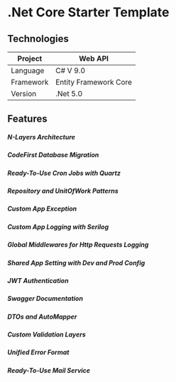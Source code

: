 # .Net Core Starter Template


## Technologies
Project  | Web API
------------- | -------------
Language  | C#  V 9.0 
Framework  | Entity Framework Core 
Version  | .Net 5.0

## Features
##### N-Layers Architecture
##### CodeFirst Database Migration
##### Ready-To-Use Cron Jobs with Quartz
##### Repository  and UnitOfWork Patterns
##### Custom App Exception
##### Custom App Logging with Serilog
##### Global Middlewares for Http Requests Logging
##### Shared App Setting with Dev and Prod Config
##### JWT Authentication
##### Swagger Documentation
##### DTOs and AutoMapper
##### Custom Validation Layers
##### Unified Error Format
##### Ready-To-Use Mail Service

